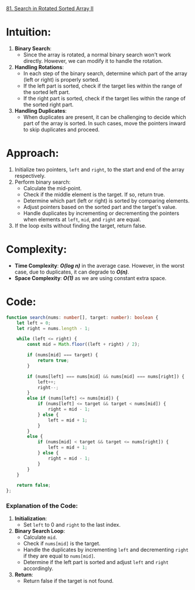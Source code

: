 [81. Search in Rotated Sorted Array II](https://leetcode.com/problems/search-in-rotated-sorted-array-ii/)

# Intuition:
1. **Binary Search**:
   - Since the array is rotated, a normal binary search won't work directly. However, we can modify it to handle the rotation.
2. **Handling Rotations**:
   - In each step of the binary search, determine which part of the array (left or right) is properly sorted.
   - If the left part is sorted, check if the target lies within the range of the sorted left part.
   - If the right part is sorted, check if the target lies within the range of the sorted right part.
3. **Handling Duplicates**:
   - When duplicates are present, it can be challenging to decide which part of the array is sorted. In such cases, move the pointers inward to skip duplicates and proceed.

# Approach:
1. Initialize two pointers, `left` and `right`, to the start and end of the array respectively.
2. Perform binary search:
   - Calculate the mid-point.
   - Check if the middle element is the target. If so, return true.
   - Determine which part (left or right) is sorted by comparing elements.
   - Adjust pointers based on the sorted part and the target's value.
   - Handle duplicates by incrementing or decrementing the pointers when elements at `left`, `mid`, and `right` are equal.
3. If the loop exits without finding the target, return false.

# Complexity:
- **Time Complexity**: ***O(log n)*** in the average case. However, in the worst case, due to duplicates, it can degrade to ***O(n)***.
- **Space Complexity**: ***O(1)*** as we are using constant extra space.

# Code:
```typescript
function search(nums: number[], target: number): boolean {
    let left = 0;
    let right = nums.length - 1;

    while (left <= right) {
        const mid = Math.floor((left + right) / 2);

        if (nums[mid] === target) {
            return true;
        }

        if (nums[left] === nums[mid] && nums[mid] === nums[right]) {
            left++;
            right--;
        }
        else if (nums[left] <= nums[mid]) {
            if (nums[left] <= target && target < nums[mid]) {
                right = mid - 1;
            } else {
                left = mid + 1;
            }
        }
        else {
            if (nums[mid] < target && target <= nums[right]) {
                left = mid + 1;
            } else {
                right = mid - 1;
            }
        }
    }

    return false;
};

```

### Explanation of the Code:
1. **Initialization**:
   - Set `left` to 0 and `right` to the last index.
2. **Binary Search Loop**:
   - Calculate `mid`.
   - Check if `nums[mid]` is the target.
   - Handle the duplicates by incrementing `left` and decrementing `right` if they are equal to `nums[mid]`.
   - Determine if the left part is sorted and adjust `left` and `right` accordingly.
3. **Return**:
   - Return false if the target is not found.